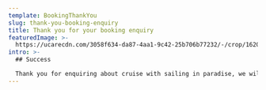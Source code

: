 ```yaml
---
template: BookingThankYou
slug: thank-you-booking-enquiry
title: Thank you for your booking enquiry
featuredImage: >-
  https://ucarecdn.com/3058f634-da87-4aa1-9c42-25b706b77232/-/crop/1620x553/0,381/-/preview/
intro: >-
  ## Success

  Thank you for enquiring about cruise with sailing in paradise, we will be in touch very soon.
---
```

